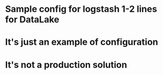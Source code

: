 # Sample config for logstash 1-2 lines for DataLake
# It's just an example of configuration
# It's not a production solution
